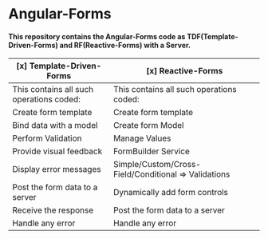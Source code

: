 # Angular-Forms
#### This repository contains the Angular-Forms code as TDF(Template-Driven-Forms) and RF(Reactive-Forms) with a Server.

| [x] Template-Driven-Forms | [x] Reactive-Forms |
| ------------------------- | ------------------ |
| This contains all such operations coded: | This contains all such operations coded: |
| Create form template | Create form template |
| Bind data with a model | Create form Model |
| Perform Validation | Manage Values |
| Provide visual feedback | FormBuilder Service |
| Display error messages | Simple/Custom/Cross-Field/Conditional => Validations |
| Post the form data to a server | Dynamically add form controls |
| Receive the response | Post the form data to a server |
| Handle any error | Handle any error |

